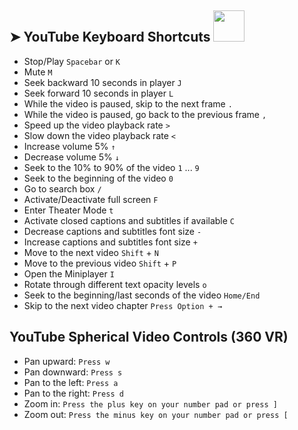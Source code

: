 ## ➤ YouTube Keyboard Shortcuts   <img src="https://media.giphy.com/media/WUlplcMpOCEmTGBtBW/giphy.gif" width="50">
* Stop/Play  ```Spacebar``` or ```K```
* Mute  ```M```
* Seek backward 10 seconds in player ```J```
* Seek forward 10 seconds in player ```L```
* While the video is paused, skip to the next frame ```.```
* While the video is paused, go back to the previous frame ```,```
* Speed up the video playback rate ```>```
* Slow down the video playback rate ```<```
* Increase volume 5% ```↑```
* Decrease volume 5% ```↓```
* Seek to the 10% to 90% of the video ```1``` ... ```9```
* Seek to the beginning of the video ```0```
* Go to search box ```/```
* Activate/Deactivate full screen ```F```
* Enter Theater Mode ```t```
* Activate closed captions and subtitles if available ```C```
* Decrease captions and subtitles font size ```-```
* Increase captions and subtitles font size ```+```
* Move to the next video ```Shift``` + ```N```
* Move to the previous video ```Shift``` + ```P```
* Open the Miniplayer ```I```
* Rotate through different text opacity levels ```o```
* Seek to the beginning/last seconds of the video ``` Home/End ```
* Skip to the next video chapter ```Press Option + → ```

## YouTube Spherical Video Controls (360 VR)
* Pan upward: ```Press w```
* Pan downward: ```Press s```
* Pan to the left: ```Press a```
* Pan to the right: ```Press d```
* Zoom in: ```Press the plus key on your number pad or press ]```
* Zoom out: ```Press the minus key on your number pad or press [```